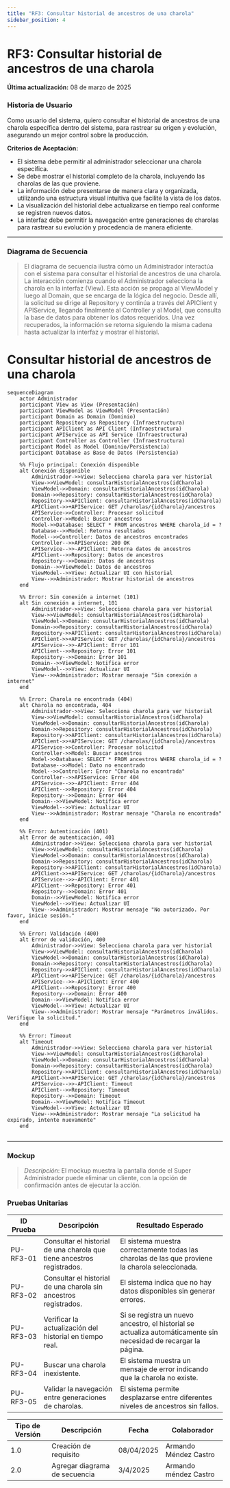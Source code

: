 ```yaml
---
title: "RF3: Consultar historial de ancestros de una charola"  
sidebar_position: 4
---
```


# RF3: Consultar historial de ancestros de una charola

**Última actualización:** 08 de marzo de 2025

### Historia de Usuario
Como usuario del sistema, quiero consultar el historial de ancestros de una charola específica dentro del sistema, para rastrear su origen y evolución, asegurando un mejor control sobre la producción.

  **Criterios de Aceptación:**
  - El sistema debe permitir al administrador seleccionar una charola específica.
  - Se debe mostrar el historial completo de la charola, incluyendo las charolas de las que proviene.
  - La información debe presentarse de manera clara y organizada, utilizando una estructura visual intuitiva que facilite la vista de los datos.
  - La visualización del historial debe actualizarse en tiempo real conforme se registren nuevos datos.
  - La interfaz debe permitir la navegación entre generaciones de charolas para rastrear su evolución y procedencia de manera eficiente.

---

### Diagrama de Secuencia

> El diagrama de secuencia ilustra cómo un Administrador interactúa con el sistema para consultar el historial de ancestros de una charola. La interacción comienza cuando el Administrador selecciona la charola en la interfaz (View). Esta acción se propaga al ViewModel y luego al Domain, que se encarga de la lógica del negocio. Desde allí, la solicitud se dirige al Repository y continúa a través del APIClient y APIService, llegando finalmente al Controller y al Model, que consulta la base de datos para obtener los datos requeridos. Una vez recuperados, la información se retorna siguiendo la misma cadena hasta actualizar la interfaz y mostrar el historial. 

# Consultar historial de ancestros de una charola

```mermaid
sequenceDiagram
    actor Administrador 
    participant View as View (Presentación)
    participant ViewModel as ViewModel (Presentación)
    participant Domain as Domain (Dominio)
    participant Repository as Repository (Infraestructura)
    participant APIClient as API Client (Infraestructura)
    participant APIService as API Service (Infraestructura)
    participant Controller as Controller (Infraestructura)
    participant Model as Model (Dominio/Persistencia)
    participant Database as Base de Datos (Persistencia)

    %% Flujo principal: Conexión disponible
    alt Conexión disponible
        Administrador->>View: Selecciona charola para ver historial
        View->>ViewModel: consultarHistorialAncestros(idCharola)
        ViewModel->>Domain: consultarHistorialAncestros(idCharola)
        Domain->>Repository: consultarHistorialAncestros(idCharola)
        Repository->>APIClient: consultarHistorialAncestros(idCharola)
        APIClient->>+APIService: GET /charolas/{idCharola}/ancestros
        APIService->>Controller: Procesar solicitud
        Controller->>Model: Buscar ancestros
        Model->>Database: SELECT * FROM ancestros WHERE charola_id = ?
        Database-->>Model: Retorna resultados
        Model-->>Controller: Datos de ancestros encontrados
        Controller-->>APIService: 200 OK
        APIService-->>-APIClient: Retorna datos de ancestros
        APIClient-->>Repository: Datos de ancestros
        Repository-->>Domain: Datos de ancestros
        Domain-->>ViewModel: Datos de ancestros
        ViewModel-->>View: Actualizar UI con historial
        View-->>Administrador: Mostrar historial de ancestros
    end

    %% Error: Sin conexión a internet (101)
    alt Sin conexión a internet, 101
        Administrador->>View: Selecciona charola para ver historial
        View->>ViewModel: consultarHistorialAncestros(idCharola)
        ViewModel->>Domain: consultarHistorialAncestros(idCharola)
        Domain->>Repository: consultarHistorialAncestros(idCharola)
        Repository->>APIClient: consultarHistorialAncestros(idCharola)
        APIClient->>+APIService: GET /charolas/{idCharola}/ancestros        
        APIService-->>-APIClient: Error 101
        APIClient-->>Repository: Error 101
        Repository-->>Domain: Error 101
        Domain-->>ViewModel: Notifica error
        ViewModel-->>View: Actualizar UI
        View-->>Administrador: Mostrar mensaje "Sin conexión a internet"
    end

    %% Error: Charola no encontrada (404)
    alt Charola no encontrada, 404
        Administrador->>View: Selecciona charola para ver historial
        View->>ViewModel: consultarHistorialAncestros(idCharola)
        ViewModel->>Domain: consultarHistorialAncestros(idCharola)
        Domain->>Repository: consultarHistorialAncestros(idCharola)
        Repository->>APIClient: consultarHistorialAncestros(idCharola)
        APIClient->>+APIService: GET /charolas/{idCharola}/ancestros
        APIService->>Controller: Procesar solicitud
        Controller->>Model: Buscar ancestros
        Model->>Database: SELECT * FROM ancestros WHERE charola_id = ?
        Database-->>Model: Dato no encontrado
        Model-->>Controller: Error "Charola no encontrada"
        Controller-->>APIService: Error 404
        APIService-->>-APIClient: Error 404
        APIClient-->>Repository: Error 404
        Repository-->>Domain: Error 404
        Domain-->>ViewModel: Notifica error
        ViewModel-->>View: Actualizar UI
        View-->>Administrador: Mostrar mensaje "Charola no encontrada"
    end

    %% Error: Autenticación (401)
    alt Error de autenticación, 401
        Administrador->>View: Selecciona charola para ver historial
        View->>ViewModel: consultarHistorialAncestros(idCharola)
        ViewModel->>Domain: consultarHistorialAncestros(idCharola)
        Domain->>Repository: consultarHistorialAncestros(idCharola)
        Repository->>APIClient: consultarHistorialAncestros(idCharola)
        APIClient->>+APIService: GET /charolas/{idCharola}/ancestros        
        APIService-->>-APIClient: Error 401
        APIClient-->>Repository: Error 401
        Repository-->>Domain: Error 401
        Domain-->>ViewModel: Notifica error
        ViewModel-->>View: Actualizar UI
        View-->>Administrador: Mostrar mensaje "No autorizado. Por favor, inicie sesión."
    end

    %% Error: Validación (400)
    alt Error de validación, 400
        Administrador->>View: Selecciona charola para ver historial
        View->>ViewModel: consultarHistorialAncestros(idCharola)
        ViewModel->>Domain: consultarHistorialAncestros(idCharola)
        Domain->>Repository: consultarHistorialAncestros(idCharola)
        Repository->>APIClient: consultarHistorialAncestros(idCharola)
        APIClient->>+APIService: GET /charolas/{idCharola}/ancestros        
        APIService-->>-APIClient: Error 400
        APIClient-->>Repository: Error 400
        Repository-->>Domain: Error 400
        Domain-->>ViewModel: Notifica error
        ViewModel-->>View: Actualizar UI
        View-->>Administrador: Mostrar mensaje "Parámetros inválidos. Verifique la solicitud."
    end

    %% Error: Timeout
    alt Timeout
        Administrador->>View: Selecciona charola para ver historial
        View->>ViewModel: consultarHistorialAncestros(idCharola)
        ViewModel->>Domain: consultarHistorialAncestros(idCharola)
        Domain->>Repository: consultarHistorialAncestros(idCharola)
        Repository->>APIClient: consultarHistorialAncestros(idCharola)
        APIClient->>+APIService: GET /charolas/{idCharola}/ancestros        
        APIService-->>-APIClient: Timeout
        APIClient-->>Repository: Timeout
        Repository-->>Domain: Timeout
        Domain-->>ViewModel: Notifica Timeout
        ViewModel-->>View: Actualizar UI
        View-->>Administrador: Mostrar mensaje "La solicitud ha expirado, intente nuevamente"
    end


```
---

### Mockup

> *Descripción*: El mockup muestra la pantalla donde el Super Administrador puede eliminar un cliente, con la opción de confirmación antes de ejecutar la acción.

### Pruebas Unitarias 
| ID Prueba  | Descripción                                               | Resultado Esperado  |
|------------|-----------------------------------------------------------|---------------------|
| PU-RF3-01  | Consultar el historial de una charola que tiene ancestros registrados. | El sistema muestra correctamente todas las charolas de las que proviene la charola seleccionada. |
| PU-RF3-02  | Consultar el historial de una charola sin ancestros registrados. | El sistema indica que no hay datos disponibles sin generar errores. |
| PU-RF3-03  | Verificar la actualización del historial en tiempo real. | Si se registra un nuevo ancestro, el historial se actualiza automáticamente sin necesidad de recargar la página. |
| PU-RF3-04  | Buscar una charola inexistente. | El sistema muestra un mensaje de error indicando que la charola no existe. |
| PU-RF3-05  | Validar la navegación entre generaciones de charolas. | El sistema permite desplazarse entre diferentes niveles de ancestros sin fallos. |

| Tipo de Versión | Descripción                                  | Fecha    | Colaborador                             |
|-----------------|----------------------------------------------|----------|-----------------------------------------|
| 1.0           | Creación de requisito  | 08/04/2025 | Armando Méndez Castro  |
| 2.0           | Agregar diagrama de secuencia | 3/4/2025 | Armando méndez Castro        |
